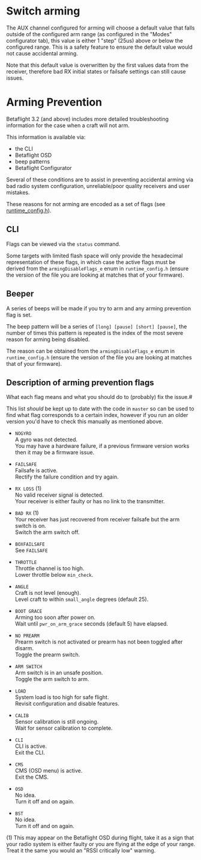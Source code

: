 # Switch arming

The AUX channel configured for arming will choose a default value that falls outside of the configured arm range (as configured in the "Modes" configurator tab), this value is either 1 "step" (25us) above or below the configured range. This is a safety feature to ensure the default value would not cause accidental arming.

Note that this default value is overwritten by the first values data from the receiver, therefore bad RX initial states or failsafe settings can still cause issues.

# Arming Prevention

Betaflight 3.2 (and above) includes more detailed troubleshooting information for the case when a craft will not arm.

This information is available via:
- the CLI
- Betaflight OSD
- beep patterns
- Betaflight Configurator

Several of these conditions are to assist in preventing accidental arming via bad radio system configuration, unreliable/poor quality receivers and user mistakes.

These reasons for not arming are encoded as a set of flags (see [runtime_config.h](https://github.com/betaflight/betaflight/blob/master/src/main/fc/runtime_config.h)).

## CLI

Flags can be viewed via the `status` command.

Some targets with limited flash space will only provide the hexadecimal representation of these flags, in which case the active flags must be derived from the `armingDisableFlags_e` enum in `runtime_config.h` (ensure the version of the file you are looking at matches that of your firmware).

## Beeper

A series of beeps will be made if you try to arm and any arming prevention flag is set.

The beep pattern will be a series of `[long] [pause] [short] [pause]`, the number of times this pattern is repeated is the index of the most severe reason for arming being disabled.

The reason can be obtained from the `armingDisableFlags_e` enum in `runtime_config.h` (ensure the version of the file you are looking at matches that of your firmware).

## Description of arming prevention flags

What each flag means and what you should do to (probably) fix the issue.#

This list *should* be kept up to date with the code in `master` so can be used to find what flag corresponds to a certain index, however if you run an older version you'd have to check this manually as mentioned above.

- `NOGYRO`  
  A gyro was not detected.  
  You may have a hardware failure, if a previous firmware version works then it may be a firmware issue.

- `FAILSAFE`  
  Failsafe is active.  
  Rectify the failure condition and try again.

- `RX LOSS` (1)  
  No valid receiver signal is detected.  
  Your receiver is either faulty or has no link to the transmitter.

- `BAD RX` (1)  
  Your receiver has just recovered from receiver failsafe but the arm switch is on.   
  Switch the arm switch off.

- `BOXFAILSAFE`  
  See `FAILSAFE`

- `THROTTLE`  
  Throttle channel is too high.  
  Lower throttle below `min_check`.

- `ANGLE`  
  Craft is not level (enough).  
  Level craft to within `small_angle` degrees (default 25).

- `BOOT GRACE`  
  Arming too soon after power on.  
  Wait until `pwr_on_arm_grace` seconds (default 5) have elapsed.

- `NO PREARM`  
  Prearm switch is not activated or prearm has not been toggled after disarm.  
  Toggle the prearm switch.

- `ARM SWITCH`  
  Arm switch is in an unsafe position.  
  Toggle the arm switch to arm.

- `LOAD`  
  System load is too high for safe flight.  
  Revisit configuration and disable features.

- `CALIB`  
  Sensor calibration is still ongoing.  
  Wait for sensor calibration to complete.

- `CLI`  
  CLI is active.  
  Exit the CLI.

- `CMS`  
  CMS (OSD menu) is active.  
  Exit the CMS.

- `OSD`  
  No idea.  
  Turn it off and on again.

- `BST`  
  No idea.  
  Turn it off and on again.

(1) This may appear on the Betaflight OSD during flight, take it as a sign that your radio system is either faulty or you are flying at the edge of your range. Treat it the same you would an "RSSI critically low" warning.